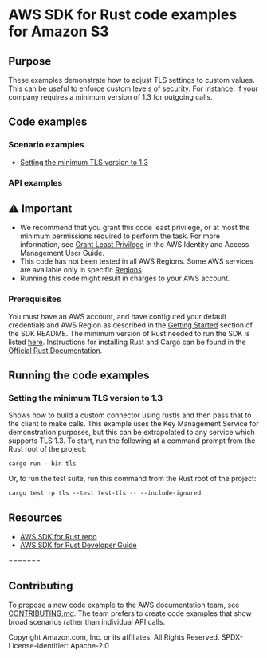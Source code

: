 # AWS SDK for Rust code examples for Amazon S3

## Purpose

These examples demonstrate how to adjust TLS settings to custom values. This can be useful to enforce
custom levels of security. For instance, if your company requires a minimum version of 1.3 for outgoing calls.

## Code examples

### Scenario examples

* [Setting the minimum TLS version to 1.3](src/lib.rs) 

### API examples

## ⚠ Important

- We recommend that you grant this code least privilege, 
  or at most the minimum permissions required to perform the task.
  For more information, see
  [Grant Least Privilege](https://docs.aws.amazon.com/IAM/latest/UserGuide/best-practices.html#grant-least-privilege)
  in the AWS Identity and Access Management User Guide.
- This code has not been tested in all AWS Regions.
  Some AWS services are available only in specific
  [Regions](https://aws.amazon.com/about-aws/global-infrastructure/regional-product-services).
- Running this code might result in charges to your AWS account.

### Prerequisites

You must have an AWS account, and have configured your default credentials and AWS Region as described in the [Getting Started](https://github.com/awslabs/aws-sdk-rust#getting-started-with-the-sdk) section of the SDK README.
The minimum version of Rust needed to run the SDK is listed [here](https://github.com/awslabs/aws-sdk-rust#supported-rust-versions-msrv).
Instructions for installing Rust and Cargo can be found in the [Official Rust Documentation](https://doc.rust-lang.org/book/ch01-01-installation.html).

## Running the code examples

### Setting the minimum TLS version to 1.3

Shows how to build a custom connector using rustls and then pass that to the client to make calls.
This example uses the Key Management Service for demonstration purposes, but this can be extrapolated
to any service which supports TLS 1.3.
To start, run the following at a command prompt from the Rust root of the project:

```
cargo run --bin tls
```   

Or, to run the test suite, run this command from the Rust root of the project:

```
cargo test -p tls --test test-tls -- --include-ignored
```

## Resources

- [AWS SDK for Rust repo](https://github.com/awslabs/aws-sdk-rust)
- [AWS SDK for Rust Developer Guide](https://docs.aws.amazon.com/sdk-for-rust/latest/dg) 

=======
## Contributing

To propose a new code example to the AWS documentation team, 
see [CONTRIBUTING.md](https://github.com/awsdocs/aws-doc-sdk-examples/blob/master/CONTRIBUTING.md). 
The team prefers to create code examples that show broad scenarios rather than individual API calls.

Copyright Amazon.com, Inc. or its affiliates. All Rights Reserved. SPDX-License-Identifier: Apache-2.0